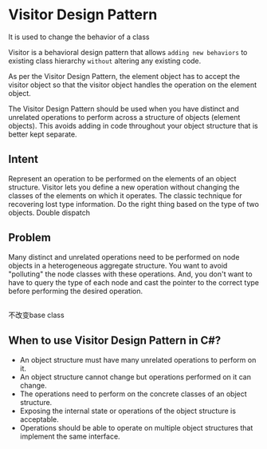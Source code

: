 # Visitor Design Pattern

It is used to change the behavior of a class

Visitor is a behavioral design pattern that allows `adding new behaviors` to existing class hierarchy `without` altering any existing code.

As per the Visitor Design Pattern, the element object has to accept the visitor object so that the visitor object handles the operation on the element object.

The Visitor Design Pattern should be used when you have distinct and unrelated operations to perform across a structure of objects (element objects). This avoids adding in code throughout your object structure that is better kept separate.

## Intent
Represent an operation to be performed on the elements of an object structure. Visitor lets you define a new operation without changing the classes of the elements on which it operates.
The classic technique for recovering lost type information.
Do the right thing based on the type of two objects.
Double dispatch

## Problem
Many distinct and unrelated operations need to be performed on node objects in a heterogeneous aggregate structure. You want to avoid "polluting" the node classes with these operations. And, you don't want to have to query the type of each node and cast the pointer to the correct type before performing the desired operation.

## 
不改变base class

## When to use Visitor Design Pattern in C#?
- An object structure must have many unrelated operations to perform on it.
- An object structure cannot change but operations performed on it can change.
- The operations need to perform on the concrete classes of an object structure.
- Exposing the internal state or operations of the object structure is acceptable.
- Operations should be able to operate on multiple object structures that implement the same interface.